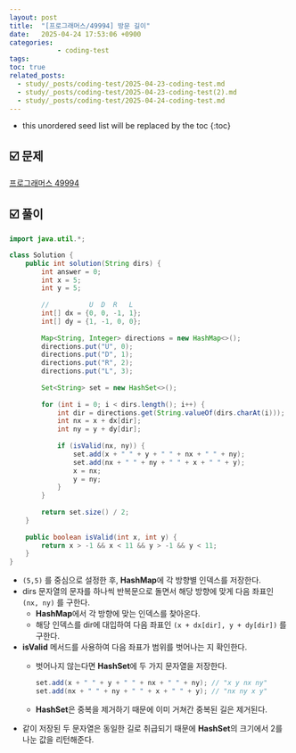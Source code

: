 ```yaml
---
layout: post
title:  "[프로그래머스/49994] 방문 길이"
date:   2025-04-24 17:53:06 +0900
categories: 
            - coding-test
tags:        
toc: true
related_posts:
  - study/_posts/coding-test/2025-04-23-coding-test.md
  - study/_posts/coding-test/2025-04-23-coding-test(2).md
  - study/_posts/coding-test/2025-04-24-coding-test.md
---
```

* this unordered seed list will be replaced by the toc
{:toc}

## ☑️ 문제

[프로그래머스 49994](https://school.programmers.co.kr/learn/courses/30/lessons/49994)

## ☑️ 풀이

```java
import java.util.*;

class Solution {
    public int solution(String dirs) {
        int answer = 0;
        int x = 5;
        int y = 5;
        
        //          U  D  R   L
        int[] dx = {0, 0, -1, 1};
        int[] dy = {1, -1, 0, 0};
        
        Map<String, Integer> directions = new HashMap<>();
        directions.put("U", 0);
        directions.put("D", 1);
        directions.put("R", 2);
        directions.put("L", 3);
        
        Set<String> set = new HashSet<>();
        
        for (int i = 0; i < dirs.length(); i++) {
            int dir = directions.get(String.valueOf(dirs.charAt(i)));
            int nx = x + dx[dir];
            int ny = y + dy[dir];
            
            if (isValid(nx, ny)) {
                set.add(x + " " + y + " " + nx + " " + ny);
                set.add(nx + " " + ny + " " + x + " " + y);
                x = nx;
                y = ny;
            }
        }
        
        return set.size() / 2;
    }
    
    public boolean isValid(int x, int y) {
        return x > -1 && x < 11 && y > -1 && y < 11;
    }
}
```

- `(5,5)` 를 중심으로 설정한 후, **HashMap**에 각 방향별 인덱스를 저장한다.
- dirs 문자열의 문자를 하나씩 반복문으로 돌면서 해당 방향에 맞게 다음 좌표인 `(nx, ny)` 를 구한다.
    - **HashMap**에서 각 방향에 맞는 인덱스를 찾아온다.
    - 해당 인덱스를 dir에 대입하여 다음 좌표인 `(x + dx[dir], y + dy[dir])` 를 구한다.
- **isValid** 메서드를 사용하여 다음 좌표가 범위를 벗어나는 지 확인한다.
    - 벗어나지 않는다면 **HashSet**에 두 가지 문자열을 저장한다.
        
        ```java
        set.add(x + " " + y + " " + nx + " " + ny); // "x y nx ny"
        set.add(nx + " " + ny + " " + x + " " + y); // "nx ny x y"
        ```
        
    - **HashSet**은 중복을 제거하기 때문에 이미 거쳐간 중복된 길은 제거된다.
- 같이 저장된 두 문자열은 동일한 길로 취급되기 때문에 **HashSet**의 크기에서 2를 나눈 값을 리턴해준다.